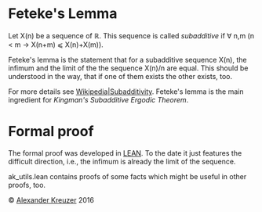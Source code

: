 # Feteke's Lemma

Let X(n) be a sequence of &reals;.
This sequence is called  *subadditive* if &forall; n,m (n &lt; m &rightarrow; X(n+m) &les; X(n)+X(m)).

Feteke's lemma is the statement that for a subadditive sequence X(n),
the infimum and the limit of the the sequence X(n)/n are equal.
This should be understood in the way, that if one of them exists the other exists, too.

For more details see [Wikipedia|Subadditivity](https://en.wikipedia.org/wiki/Subadditivity).
Feteke's lemma is the main ingredient for *Kingman's Subadditive Ergodic Theorem*.

# Formal proof

The formal proof was developed in [LEAN](https://leanprover.github.io/).
To the date it just features the difficult direction, i.e., the infimum is already the limit of the sequence.

ak_utils.lean contains proofs of some facts which might be useful in other proofs, too.

&copy; [Alexander Kreuzer](http://aleph.one/matkaps) 2016
